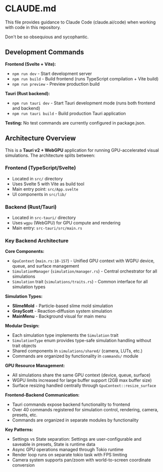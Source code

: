 # CLAUDE.md

This file provides guidance to Claude Code (claude.ai/code) when working with code in this repository.

Don't be so obsequious and sycophantic.

## Development Commands

**Frontend (Svelte + Vite):**
- `npm run dev` - Start development server
- `npm run build` - Build frontend (runs TypeScript compilation + Vite build)
- `npm run preview` - Preview production build

**Tauri (Rust backend):**
- `npm run tauri dev` - Start Tauri development mode (runs both frontend and backend)
- `npm run tauri build` - Build production Tauri application

**Testing:**
No test commands are currently configured in package.json.

## Architecture Overview

This is a **Tauri v2 + WebGPU** application for running GPU-accelerated visual simulations. The architecture splits between:

### Frontend (TypeScript/Svelte)
- Located in `src/` directory
- Uses Svelte 5 with Vite as build tool
- Main entry point: `src/App.svelte`
- UI components in `src/lib/`

### Backend (Rust/Tauri)
- Located in `src-tauri/` directory  
- Uses `wgpu` (WebGPU) for GPU compute and rendering
- Main entry: `src-tauri/src/main.rs`

### Key Backend Architecture

**Core Components:**
- `GpuContext` (`main.rs:18-157`) - Unified GPU context with WGPU device, queue, and surface management
- `SimulationManager` (`simulation/manager.rs`) - Central orchestrator for all simulations
- `Simulation` trait (`simulations/traits.rs`) - Common interface for all simulation types

**Simulation Types:**
- **SlimeMold** - Particle-based slime mold simulation
- **GrayScott** - Reaction-diffusion system simulation  
- **MainMenu** - Background visual for main menu

**Modular Design:**
- Each simulation type implements the `Simulation` trait
- `SimulationType` enum provides type-safe simulation handling without trait objects
- Shared components in `simulations/shared/` (camera, LUTs, etc.)
- Commands are organized by functionality in `commands/` module

**GPU Resource Management:**
- All simulations share the same GPU context (device, queue, surface)
- WGPU limits increased for large buffer support (2GB max buffer size)
- Surface resizing handled centrally through `GpuContext::resize_surface`

**Frontend-Backend Communication:**
- Tauri commands expose backend functionality to frontend
- Over 40 commands registered for simulation control, rendering, camera, presets, etc.
- Commands are organized in separate modules by functionality

**Key Patterns:**
- Settings vs State separation: Settings are user-configurable and saveable in presets, State is runtime data
- Async GPU operations managed through Tokio runtime
- Render loop runs on separate tokio task with FPS limiting
- Camera system supports pan/zoom with world-to-screen coordinate conversion